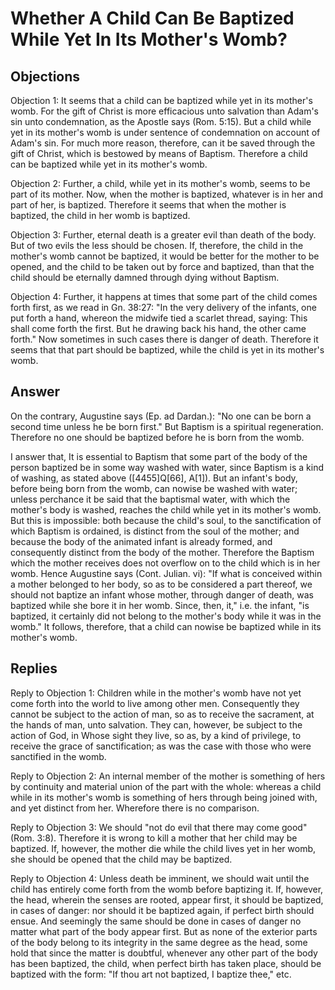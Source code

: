 # Whether A Child Can Be Baptized While Yet In Its Mother's Womb?

## Objections

Objection 1: It seems that a child can be baptized while yet in its mother's womb. For the gift of Christ is more efficacious unto salvation than Adam's sin unto condemnation, as the Apostle says (Rom. 5:15). But a child while yet in its mother's womb is under sentence of condemnation on account of Adam's sin. For much more reason, therefore, can it be saved through the gift of Christ, which is bestowed by means of Baptism. Therefore a child can be baptized while yet in its mother's womb.

Objection 2: Further, a child, while yet in its mother's womb, seems to be part of its mother. Now, when the mother is baptized, whatever is in her and part of her, is baptized. Therefore it seems that when the mother is baptized, the child in her womb is baptized.

Objection 3: Further, eternal death is a greater evil than death of the body. But of two evils the less should be chosen. If, therefore, the child in the mother's womb cannot be baptized, it would be better for the mother to be opened, and the child to be taken out by force and baptized, than that the child should be eternally damned through dying without Baptism.

Objection 4: Further, it happens at times that some part of the child comes forth first, as we read in Gn. 38:27: "In the very delivery of the infants, one put forth a hand, whereon the midwife tied a scarlet thread, saying: This shall come forth the first. But he drawing back his hand, the other came forth." Now sometimes in such cases there is danger of death. Therefore it seems that that part should be baptized, while the child is yet in its mother's womb.

## Answer

On the contrary, Augustine says (Ep. ad Dardan.): "No one can be born a second time unless he be born first." But Baptism is a spiritual regeneration. Therefore no one should be baptized before he is born from the womb.

I answer that, It is essential to Baptism that some part of the body of the person baptized be in some way washed with water, since Baptism is a kind of washing, as stated above ([4455]Q[66], A[1]). But an infant's body, before being born from the womb, can nowise be washed with water; unless perchance it be said that the baptismal water, with which the mother's body is washed, reaches the child while yet in its mother's womb. But this is impossible: both because the child's soul, to the sanctification of which Baptism is ordained, is distinct from the soul of the mother; and because the body of the animated infant is already formed, and consequently distinct from the body of the mother. Therefore the Baptism which the mother receives does not overflow on to the child which is in her womb. Hence Augustine says (Cont. Julian. vi): "If what is conceived within a mother belonged to her body, so as to be considered a part thereof, we should not baptize an infant whose mother, through danger of death, was baptized while she bore it in her womb. Since, then, it," i.e. the infant, "is baptized, it certainly did not belong to the mother's body while it was in the womb." It follows, therefore, that a child can nowise be baptized while in its mother's womb.

## Replies

Reply to Objection 1: Children while in the mother's womb have not yet come forth into the world to live among other men. Consequently they cannot be subject to the action of man, so as to receive the sacrament, at the hands of man, unto salvation. They can, however, be subject to the action of God, in Whose sight they live, so as, by a kind of privilege, to receive the grace of sanctification; as was the case with those who were sanctified in the womb.

Reply to Objection 2: An internal member of the mother is something of hers by continuity and material union of the part with the whole: whereas a child while in its mother's womb is something of hers through being joined with, and yet distinct from her. Wherefore there is no comparison.

Reply to Objection 3: We should "not do evil that there may come good" (Rom. 3:8). Therefore it is wrong to kill a mother that her child may be baptized. If, however, the mother die while the child lives yet in her womb, she should be opened that the child may be baptized.

Reply to Objection 4: Unless death be imminent, we should wait until the child has entirely come forth from the womb before baptizing it. If, however, the head, wherein the senses are rooted, appear first, it should be baptized, in cases of danger: nor should it be baptized again, if perfect birth should ensue. And seemingly the same should be done in cases of danger no matter what part of the body appear first. But as none of the exterior parts of the body belong to its integrity in the same degree as the head, some hold that since the matter is doubtful, whenever any other part of the body has been baptized, the child, when perfect birth has taken place, should be baptized with the form: "If thou art not baptized, I baptize thee," etc.